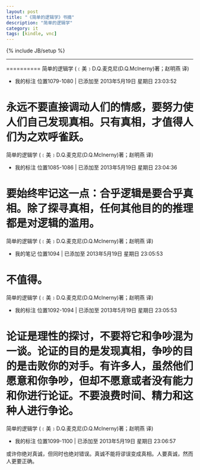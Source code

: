 ```yaml
---
layout: post
title: "《简单的逻辑学》书摘"
description: "简单的逻辑学"
category: it
tags: [kindle, vnc]
---
```

{% include JB/setup %}

-----

==========
简单的逻辑学 (﹝美﹞D.Q.麦克尼(D.Q.Mclnerny)著；赵明燕 译)
- 我的标注 位置1079-1080 | 已添加至 2013年5月19日 星期日 23:03:52

永远不要直接调动人们的情感，要努力使人们自己发现真相。只有真相，才值得人们为之欢呼雀跃。
==========
简单的逻辑学 (﹝美﹞D.Q.麦克尼(D.Q.Mclnerny)著；赵明燕 译)
- 我的标注 位置1085-1086 | 已添加至 2013年5月19日 星期日 23:04:36

要始终牢记这一点：合乎逻辑是要合乎真相。除了探寻真相，任何其他目的的推理都是对逻辑的滥用。
==========
简单的逻辑学 (﹝美﹞D.Q.麦克尼(D.Q.Mclnerny)著；赵明燕 译)
- 我的笔记 位置1094 | 已添加至 2013年5月19日 星期日 23:05:53

不值得。
==========
简单的逻辑学 (﹝美﹞D.Q.麦克尼(D.Q.Mclnerny)著；赵明燕 译)
- 我的标注 位置1092-1094 | 已添加至 2013年5月19日 星期日 23:05:53

论证是理性的探讨，不要将它和争吵混为一谈。论证的目的是发现真相，争吵的目的是击败你的对手。有许多人，虽然他们愿意和你争吵，但却不愿意或者没有能力和你进行论证。不要浪费时间、精力和这种人进行争论。
==========
简单的逻辑学 (﹝美﹞D.Q.麦克尼(D.Q.Mclnerny)著；赵明燕 译)
- 我的标注 位置1099-1100 | 已添加至 2013年5月19日 星期日 23:06:57

或许你绝对真诚，但同时也绝对错误。真诚不能将谬误变成真相。人要真诚，然而人更要正确。

